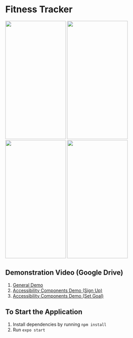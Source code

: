 # Fitness Tracker

<img src="https://github.com/stevenYang914/Fitness_Tracker/assets/79009848/3d9b9ca0-d246-45d6-89a9-c07dcdcff8dd" width="190" height="370"/>

<img src="https://github.com/stevenYang914/Fitness_Tracker/assets/79009848/c29948e2-9b7b-47d9-a359-a29288e48bb3" width="190" height="370"/>

<img src="https://github.com/stevenYang914/Fitness_Tracker/assets/79009848/f72f4e7c-0bba-40dc-84ec-6f155d950ae6" width="190" height="370"/>

<img src="https://github.com/stevenYang914/Fitness_Tracker/assets/79009848/9aadf90d-2286-46fe-ad4e-2e915f0998c3" width="190" height="370"/>

## Demonstration Video (Google Drive)
1. [General Demo](https://drive.google.com/file/d/1FGq-mHmBvondh9n7TLoEhYSGoKaIDm0-/view?usp=sharing)
2. [Accessibility Components Demo (Sign Up)](https://drive.google.com/file/d/1CFuGs-uOXBfjPTld-4DhtXXhPu7_5yMK/view?usp=sharing)
3. [Accessibility Components Demo (Set Goal)](https://drive.google.com/file/d/1EsKucb6yz6TTW8tXfjh9zmR-og7HdfBQ/view?usp=sharing)


## To Start the Application
1. Install dependencies by running `npm install`
2. Run `expo start`
